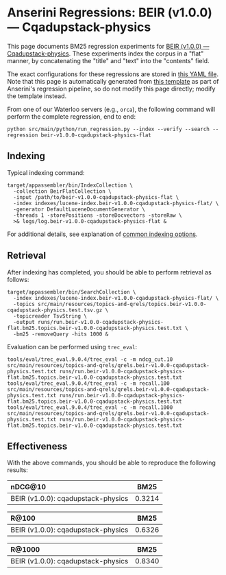 # Anserini Regressions: BEIR (v1.0.0) &mdash; Cqadupstack-physics

This page documents BM25 regression experiments for [BEIR (v1.0.0) &mdash; Cqadupstack-physics](http://beir.ai/).
These experiments index the corpus in a "flat" manner, by concatenating the "title" and "text" into the "contents" field.

The exact configurations for these regressions are stored in [this YAML file](../src/main/resources/regression/beir-v1.0.0-cqadupstack-physics-flat.yaml).
Note that this page is automatically generated from [this template](../src/main/resources/docgen/templates/beir-v1.0.0-cqadupstack-physics-flat.template) as part of Anserini's regression pipeline, so do not modify this page directly; modify the template instead.

From one of our Waterloo servers (e.g., `orca`), the following command will perform the complete regression, end to end:

```
python src/main/python/run_regression.py --index --verify --search --regression beir-v1.0.0-cqadupstack-physics-flat
```

## Indexing

Typical indexing command:

```
target/appassembler/bin/IndexCollection \
  -collection BeirFlatCollection \
  -input /path/to/beir-v1.0.0-cqadupstack-physics-flat \
  -index indexes/lucene-index.beir-v1.0.0-cqadupstack-physics-flat/ \
  -generator DefaultLuceneDocumentGenerator \
  -threads 1 -storePositions -storeDocvectors -storeRaw \
  >& logs/log.beir-v1.0.0-cqadupstack-physics-flat &
```

For additional details, see explanation of [common indexing options](common-indexing-options.md).

## Retrieval

After indexing has completed, you should be able to perform retrieval as follows:

```
target/appassembler/bin/SearchCollection \
  -index indexes/lucene-index.beir-v1.0.0-cqadupstack-physics-flat/ \
  -topics src/main/resources/topics-and-qrels/topics.beir-v1.0.0-cqadupstack-physics.test.tsv.gz \
  -topicreader TsvString \
  -output runs/run.beir-v1.0.0-cqadupstack-physics-flat.bm25.topics.beir-v1.0.0-cqadupstack-physics.test.txt \
  -bm25 -removeQuery -hits 1000 &
```

Evaluation can be performed using `trec_eval`:

```
tools/eval/trec_eval.9.0.4/trec_eval -c -m ndcg_cut.10 src/main/resources/topics-and-qrels/qrels.beir-v1.0.0-cqadupstack-physics.test.txt runs/run.beir-v1.0.0-cqadupstack-physics-flat.bm25.topics.beir-v1.0.0-cqadupstack-physics.test.txt
tools/eval/trec_eval.9.0.4/trec_eval -c -m recall.100 src/main/resources/topics-and-qrels/qrels.beir-v1.0.0-cqadupstack-physics.test.txt runs/run.beir-v1.0.0-cqadupstack-physics-flat.bm25.topics.beir-v1.0.0-cqadupstack-physics.test.txt
tools/eval/trec_eval.9.0.4/trec_eval -c -m recall.1000 src/main/resources/topics-and-qrels/qrels.beir-v1.0.0-cqadupstack-physics.test.txt runs/run.beir-v1.0.0-cqadupstack-physics-flat.bm25.topics.beir-v1.0.0-cqadupstack-physics.test.txt
```

## Effectiveness

With the above commands, you should be able to reproduce the following results:

| nDCG@10                                                                                                      | BM25      |
|:-------------------------------------------------------------------------------------------------------------|-----------|
| BEIR (v1.0.0): cqadupstack-physics                                                                           | 0.3214    |


| R@100                                                                                                        | BM25      |
|:-------------------------------------------------------------------------------------------------------------|-----------|
| BEIR (v1.0.0): cqadupstack-physics                                                                           | 0.6326    |


| R@1000                                                                                                       | BM25      |
|:-------------------------------------------------------------------------------------------------------------|-----------|
| BEIR (v1.0.0): cqadupstack-physics                                                                           | 0.8340    |
